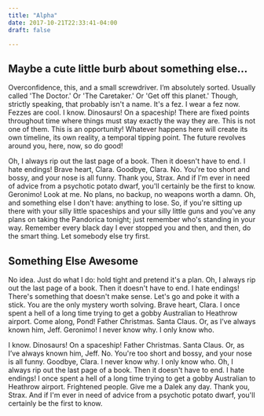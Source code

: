 ```yaml
---
title: "Alpha"
date: 2017-10-21T22:33:41-04:00
draft: false

---
```


## Maybe a cute little burb about something else...

Overconfidence, this, and a small screwdriver. I’m absolutely sorted. Usually called 'The Doctor.' Or 'The Caretaker.' Or 'Get off this planet.' Though, strictly speaking, that probably isn't a name. It's a fez. I wear a fez now. Fezzes are cool. I know. Dinosaurs! On a spaceship! There are fixed points throughout time where things must stay exactly the way they are. This is not one of them. This is an opportunity! Whatever happens here will create its own timeline, its own reality, a temporal tipping point. The future revolves around you, here, now, so do good!

Oh, I always rip out the last page of a book. Then it doesn't have to end. I hate endings! Brave heart, Clara. Goodbye, Clara. No. You're too short and bossy, and your nose is all funny. Thank you, Strax. And if I'm ever in need of advice from a psychotic potato dwarf, you'll certainly be the first to know. Geronimo! Look at me. No plans, no backup, no weapons worth a damn. Oh, and something else I don't have: anything to lose. So, if you're sitting up there with your silly little spaceships and your silly little guns and you've any plans on taking the Pandorica tonight; just remember who's standing in your way. Remember every black day I ever stopped you and then, and then, do the smart thing. Let somebody else try first.

## Something Else Awesome

No idea. Just do what I do: hold tight and pretend it's a plan. Oh, I always rip out the last page of a book. Then it doesn't have to end. I hate endings! There's something that doesn't make sense. Let's go and poke it with a stick. You are the only mystery worth solving. Brave heart, Clara. I once spent a hell of a long time trying to get a gobby Australian to Heathrow airport. Come along, Pond! Father Christmas. Santa Claus. Or, as I’ve always known him, Jeff. Geronimo! I never know why. I only know who.

I know. Dinosaurs! On a spaceship! Father Christmas. Santa Claus. Or, as I’ve always known him, Jeff. No. You're too short and bossy, and your nose is all funny. Goodbye, Clara. I never know why. I only know who. Oh, I always rip out the last page of a book. Then it doesn't have to end. I hate endings! I once spent a hell of a long time trying to get a gobby Australian to Heathrow airport. Frightened people. Give me a Dalek any day. Thank you, Strax. And if I'm ever in need of advice from a psychotic potato dwarf, you'll certainly be the first to know.